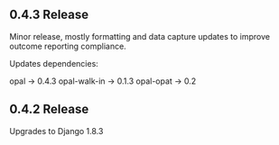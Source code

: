 ## 0.4.3 Release

Minor release, mostly formatting and data capture updates to improve outcome
reporting compliance.

Updates dependencies:

opal -> 0.4.3
opal-walk-in -> 0.1.3
opal-opat -> 0.2

## 0.4.2 Release

Upgrades to Django 1.8.3 
